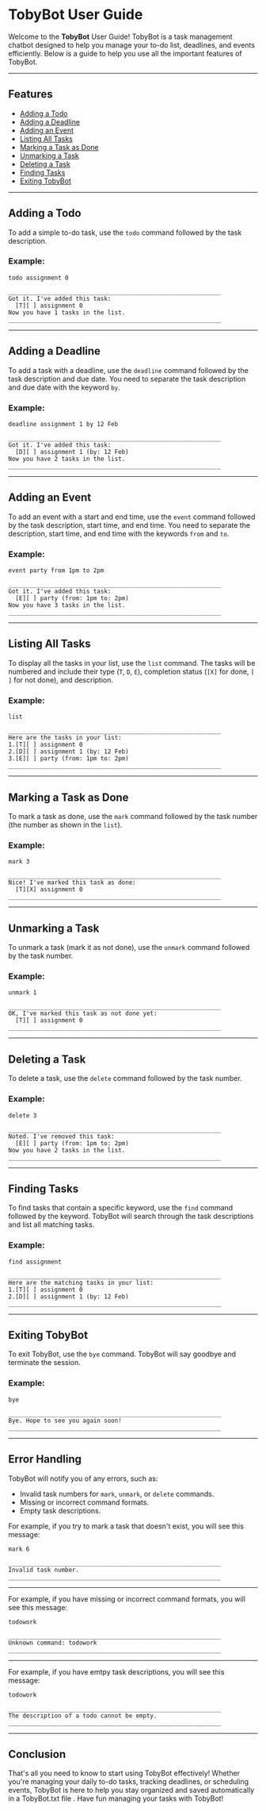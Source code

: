 # TobyBot User Guide

Welcome to the **TobyBot** User Guide! TobyBot is a task management chatbot designed to help you manage your to-do list, deadlines, and events efficiently. Below is a guide to help you use all the important features of TobyBot.

---

## Features

- [Adding a Todo](#adding-a-todo)
- [Adding a Deadline](#adding-a-deadline)
- [Adding an Event](#adding-an-event)
- [Listing All Tasks](#listing-all-tasks)
- [Marking a Task as Done](#marking-a-task-as-done)
- [Unmarking a Task](#unmarking-a-task)
- [Deleting a Task](#deleting-a-task)
- [Finding Tasks](#finding-tasks)
- [Exiting TobyBot](#exiting-tobybot)

---

## Adding a Todo

To add a simple to-do task, use the `todo` command followed by the task description.

### Example:

`todo assignment 0`

```
____________________________________________________________
Got it. I've added this task:
  [T][ ] assignment 0
Now you have 1 tasks in the list.
____________________________________________________________
```

---

## Adding a Deadline

To add a task with a deadline, use the `deadline` command followed by the task description and due date. You need to separate the task description and due date with the keyword `by`.

### Example:

`deadline assignment 1 by 12 Feb`

```
____________________________________________________________
Got it. I've added this task:
  [D][ ] assignment 1 (by: 12 Feb)
Now you have 2 tasks in the list.
____________________________________________________________
```

---

## Adding an Event

To add an event with a start and end time, use the `event` command followed by the task description, start time, and end time. You need to separate the description, start time, and end time with the keywords `from` and `to`.

### Example:

`event party from 1pm to 2pm`

```
____________________________________________________________
Got it. I've added this task:
  [E][ ] party (from: 1pm to: 2pm)
Now you have 3 tasks in the list.
____________________________________________________________
```
---

## Listing All Tasks

To display all the tasks in your list, use the `list` command. The tasks will be numbered and include their type (`T`, `D`, `E`), completion status (`[X]` for done, `[ ]` for not done), and description.

### Example:

`list`

```
____________________________________________________________
Here are the tasks in your list:
1.[T][ ] assignment 0
2.[D][ ] assignment 1 (by: 12 Feb)
3.[E][ ] party (from: 1pm to: 2pm)
____________________________________________________________
```

---

## Marking a Task as Done

To mark a task as done, use the `mark` command followed by the task number (the number as shown in the `list`).

### Example:

`mark 3`

```
____________________________________________________________
Nice! I've marked this task as done:
  [T][X] assignment 0
____________________________________________________________
```

---

## Unmarking a Task

To unmark a task (mark it as not done), use the `unmark` command followed by the task number.

### Example:

`unmark 1`

```
____________________________________________________________
OK, I've marked this task as not done yet:
  [T][ ] assignment 0
____________________________________________________________
```

---

## Deleting a Task

To delete a task, use the `delete` command followed by the task number.

### Example:

`delete 3`

```
____________________________________________________________
Noted. I've removed this task:
  [E][ ] party (from: 1pm to: 2pm)
Now you have 2 tasks in the list.
____________________________________________________________
```

---

## Finding Tasks

To find tasks that contain a specific keyword, use the `find` command followed by the keyword. TobyBot will search through the task descriptions and list all matching tasks.

### Example:

`find assignment`

```
____________________________________________________________
Here are the matching tasks in your list:
1.[T][ ] assignment 0
2.[D][ ] assignment 1 (by: 12 Feb)
____________________________________________________________
```

---

## Exiting TobyBot

To exit TobyBot, use the `bye` command. TobyBot will say goodbye and terminate the session.

### Example:

`bye`

```
____________________________________________________________
Bye. Hope to see you again soon!
____________________________________________________________

```

---

## Error Handling

TobyBot will notify you of any errors, such as:

- Invalid task numbers for `mark`, `unmark`, or `delete` commands.
- Missing or incorrect command formats.
- Empty task descriptions.

For example, if you try to mark a task that doesn't exist, you will see this message:

`mark 6`

```
____________________________________________________________
Invalid task number.
____________________________________________________________

```

---

For example, if you have missing or incorrect command formats, you will see this message:

`todowork`

```
____________________________________________________________
Unknown command: todowork
____________________________________________________________

```

---

For example, if you have emtpy task descriptions, you will see this message:

`todowork`

```
____________________________________________________________
The description of a todo cannot be empty.
____________________________________________________________

```

---

## Conclusion

That's all you need to know to start using TobyBot effectively! Whether you're managing your daily to-do tasks, tracking deadlines, or scheduling events, TobyBot is here to help you stay organized and saved automatically in a TobyBot.txt file . Have fun managing your tasks with TobyBot!